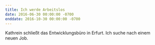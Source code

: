 ```yaml
---
title: Ich werde Arbeitslos
date: 2016-06-30 00:00:00 -0700
enddate: 2016-10-30 00:00:00 -0700
---
```

Kathrein schließt das Entwicklungsbüro in Erfurt. Ich suche nach einem neuen Job.


